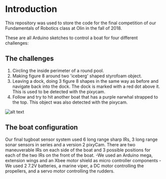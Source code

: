 # Introduction
This repository was used to store the code for the final competition of our Fundamentals of Robotics class at Olin in the fall of 2018.

These are all Arduino sketches to control a boat for four different challenges:

## The challenges

1. Circling the inside perimeter of a round pool.
2. Making figure 8 around two 'iceberg' shaped styrofoam object.
3. Leaving a dock, doing 3 figure 8 shapes in the same way as before and navigate back into the dock. The dock is marked with a red dot above it. This is used to be detected with the pixycam.
4. Follow and try to hit another boat that has a purple narwhal strapped to the top. This object was also detected with the pixycam.


![alt text](https://github.com/richardballaux/Boat-Controlling-Challenges-Assignment/blob/master/boat.png "Boat Picture")

## The boat configuration

Our final tugboat sensor system used 6 long range sharp IRs, 3 long range sonar sensors in series and a version 2 pixyCam. There are two maneuverable IRs on each side of the boat and 3 possible positions for each of the two IRs on the front of the boat.
-We used an Arduino mega, extension wings and an Xbee motor shield as micro controller components
-We used 2 7.2V batteries, a marine viper, a DC motor controlling the propellers, and a servo motor controlling the rudders.
